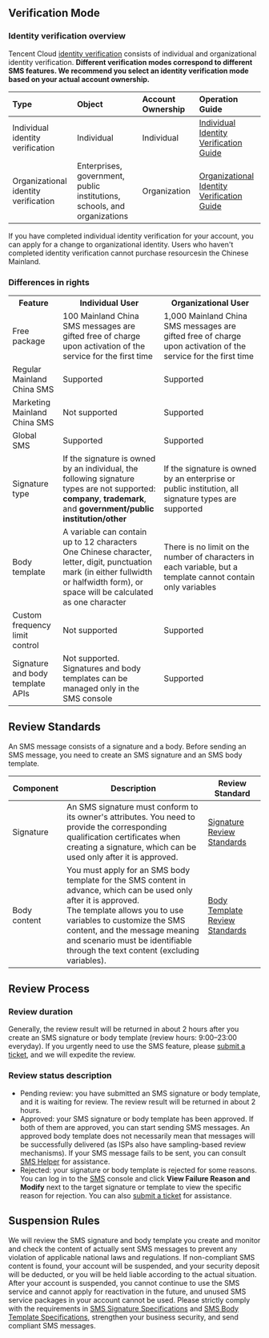 
## Verification Mode
### Identity verification overview
Tencent Cloud [identity verification](https://intl.cloud.tencent.com/document/product/378/3629) consists of individual and organizational identity verification. **Different verification modes correspond to different SMS features. We recommend you select an identity verification mode based on your actual account ownership.**

| Type             | Object                           | Account Ownership | Operation Guide                                                     |
| :--------------- | :--------------------------------- | :------- | :----------------------------------------------------------- |
| Individual identity verification | Individual                               | Individual      | [Individual Identity Verification Guide](https://intl.cloud.tencent.com/document/product/378/10495) |
| Organizational identity verification | Enterprises, government, public institutions, schools, and organizations | Organization     | [Organizational Identity Verification Guide](https://intl.cloud.tencent.com/document/product/378/10496) |

If you have completed individual identity verification for your account, you can apply for a change to organizational identity. Users who haven't completed identity verification cannot purchase resourcesin the Chinese Mainland.

### Differences in rights

<table>
     <tr>
         <th>Feature</th>  
         <th width="40%">Individual User</th>  
         <th width="40%">Organizational User</th>  
     </tr>
	 <tr>      
         <td>Free package</td>   
	     <td>100 Mainland China SMS messages are gifted free of charge upon activation of the service for the first time</td>   
	     <td>1,000 Mainland China SMS messages are gifted free of charge upon activation of the service for the first time</td>   
     </tr> 
	 <tr>
	     <td>Regular Mainland China SMS</td>   
	     <td>Supported</td>   
	     <td>Supported</td> 
     </tr> 
	 <tr>
	     <td>Marketing Mainland China SMS</td>   
	     <td>Not supported</td>   
	     <td>Supported</td> 
     </tr> 
	 <tr>      
         <td>Global SMS</td>    
	     <td>Supported</td>   
	     <td>Supported</td> 
     </tr>  
	 <tr>      
         <td>Signature type</td>  
	     <td>If the signature is owned by an individual, the following signature types are not supported: <b>company</b>, <b>trademark</b>, and <b>government/public institution/other</b></td>   
	     <td>If the signature is owned by an enterprise or public institution, all signature types are supported</td> 
     </tr> 
	 <tr>      
         <td>Body template</td>
	     <td>A variable can contain up to 12 characters<br>One Chinese character, letter, digit, punctuation mark (in either fullwidth or halfwidth form), or space will be calculated as one character</td>   
	     <td>There is no limit on the number of characters in each variable, but a template cannot contain only variables</td> 
     </tr>     
		      <tr> 
         <td>Custom frequency limit control</td>     
	     <td>Not supported</td>   
	     <td>Supported</td> 
     </tr> 
		      <tr> 
         <td>Signature and body template APIs</td>     
	     <td>Not supported. Signatures and body templates can be managed only in the SMS console</td>   
	     <td>Supported</td> 
     </tr> 		 
</table>


## Review Standards
An SMS message consists of a signature and a body. Before sending an SMS message, you need to create an SMS signature and an SMS body template.

| Component | Description | Review Standard |
|---------|---------|---------|
| Signature | An SMS signature must conform to its owner's attributes. You need to provide the corresponding qualification certificates when creating a signature, which can be used only after it is approved. | [Signature Review Standards](https://intl.cloud.tencent.com/document/product/382/40658) |
| Body content | You must apply for an SMS body template for the SMS content in advance, which can be used only after it is approved. <br>The template allows you to use variables to customize the SMS content, and the message meaning and scenario must be identifiable through the text content (excluding variables). | [Body Template Review Standards](https://intl.cloud.tencent.com/document/product/382/40659) |

## Review Process
### Review duration
Generally, the review result will be returned in about 2 hours after you create an SMS signature or body template (review hours: 9:00–23:00 everyday).
If you urgently need to use the SMS feature, please [submit a ticket](https://console.cloud.tencent.com/workorder/category), and we will expedite the review.

### Review status description
- Pending review: you have submitted an SMS signature or body template, and it is waiting for review. The review result will be returned in about 2 hours.
- Approved: your SMS signature or body template has been approved. If both of them are approved, you can start sending SMS messages.
 An approved body template does not necessarily mean that messages will be successfully delivered (as ISPs also have sampling-based review mechanisms). If your SMS message fails to be sent, you can consult [SMS Helper](https://intl.cloud.tencent.com/document/product/382/3773) for assistance.
- Rejected: your signature or body template is rejected for some reasons.
  You can log in to the [SMS](https://console.cloud.tencent.com/sms/smsSign/1400054957/0/10) console and click **View Failure Reason and Modify** next to the target signature or template to view the specific reason for rejection. You can also [submit a ticket](https://console.cloud.tencent.com/workorder/category) for assistance.

## Suspension Rules
We will review the SMS signature and body template you create and monitor and check the content of actually sent SMS messages to prevent any violation of applicable national laws and regulations.
If non-compliant SMS content is found, your account will be suspended, and your security deposit will be deducted, or you will be held liable according to the actual situation. After your account is suspended, you cannot continue to use the SMS service and cannot apply for reactivation in the future, and unused SMS service packages in your account cannot be used.
Please strictly comply with the requirements in [SMS Signature Specifications](https://intl.cloud.tencent.com/document/product/382/40658) and [SMS Body Template Specifications](https://intl.cloud.tencent.com/document/product/382/40659), strengthen your business security, and send compliant SMS messages.

